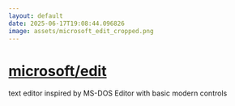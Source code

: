 ```yaml
---
layout: default
date: 2025-06-17T19:08:44.096826
image: assets/microsoft_edit_cropped.png
---
```


# [microsoft/edit](https://github.com/microsoft/edit)

text editor inspired by MS-DOS Editor with basic modern controls
